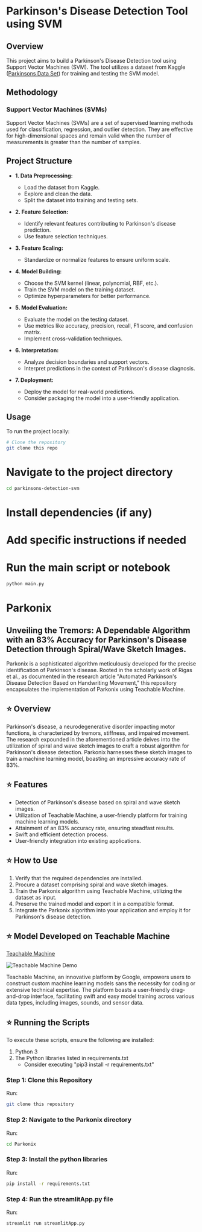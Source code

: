# Parkinson's Disease Detection Tool using SVM

## Overview

This project aims to build a Parkinson's Disease Detection tool using Support Vector Machines (SVM). The tool utilizes a dataset from Kaggle ([Parkinsons Data Set](https://www.kaggle.com/nidaguler/parkinsons-data-set)) for training and testing the SVM model.

## Methodology

### Support Vector Machines (SVMs)

Support Vector Machines (SVMs) are a set of supervised learning methods used for classification, regression, and outlier detection. They are effective for high-dimensional spaces and remain valid when the number of measurements is greater than the number of samples.

## Project Structure

- **1. Data Preprocessing:**
  - Load the dataset from Kaggle.
  - Explore and clean the data.
  - Split the dataset into training and testing sets.

- **2. Feature Selection:**
  - Identify relevant features contributing to Parkinson's disease prediction.
  - Use feature selection techniques.

- **3. Feature Scaling:**
  - Standardize or normalize features to ensure uniform scale.

- **4. Model Building:**
  - Choose the SVM kernel (linear, polynomial, RBF, etc.).
  - Train the SVM model on the training dataset.
  - Optimize hyperparameters for better performance.

- **5. Model Evaluation:**
  - Evaluate the model on the testing dataset.
  - Use metrics like accuracy, precision, recall, F1 score, and confusion matrix.
  - Implement cross-validation techniques.

- **6. Interpretation:**
  - Analyze decision boundaries and support vectors.
  - Interpret predictions in the context of Parkinson's disease diagnosis.

- **7. Deployment:**
  - Deploy the model for real-world predictions.
  - Consider packaging the model into a user-friendly application.

## Usage

To run the project locally:

```bash
# Clone the repository
git clone this repo  
```

# Navigate to the project directory
```bash
cd parkinsons-detection-svm
```

# Install dependencies (if any)
# Add specific instructions if needed

# Run the main script or notebook
```bash
python main.py
```
























# Parkonix

## Unveiling the Tremors: A Dependable Algorithm with an 83% Accuracy for Parkinson's Disease Detection through Spiral/Wave Sketch Images.

Parkonix is a sophisticated algorithm meticulously developed for the precise identification of Parkinson's disease. Rooted in the scholarly work of Rigas et al., as documented in the research article "Automated Parkinson's Disease Detection Based on Handwriting Movement," this repository encapsulates the implementation of Parkonix using Teachable Machine.

## ⭐ Overview
Parkinson's disease, a neurodegenerative disorder impacting motor functions, is characterized by tremors, stiffness, and impaired movement. The research expounded in the aforementioned article delves into the utilization of spiral and wave sketch images to craft a robust algorithm for Parkinson's disease detection. Parkonix harnesses these sketch images to train a machine learning model, boasting an impressive accuracy rate of 83%.

## ⭐ Features
* Detection of Parkinson's disease based on spiral and wave sketch images.
* Utilization of Teachable Machine, a user-friendly platform for training machine learning models.
* Attainment of an 83% accuracy rate, ensuring steadfast results.
* Swift and efficient detection process.
* User-friendly integration into existing applications.

## ⭐ How to Use
1. Verify that the required dependencies are installed.
2. Procure a dataset comprising spiral and wave sketch images.
3. Train the Parkonix algorithm using Teachable Machine, utilizing the dataset as input.
4. Preserve the trained model and export it in a compatible format.
5. Integrate the Parkonix algorithm into your application and employ it for Parkinson's disease detection.

## ⭐ Model Developed on Teachable Machine

[Teachable Machine](https://teachablemachine.withgoogle.com/)

![Teachable Machine Demo](./Images/teachablemachine_demo.jpg)

Teachable Machine, an innovative platform by Google, empowers users to construct custom machine learning models sans the necessity for coding or extensive technical expertise. The platform boasts a user-friendly drag-and-drop interface, facilitating swift and easy model training across various data types, including images, sounds, and sensor data.

## ⭐ Running the Scripts

To execute these scripts, ensure the following are installed:

1. Python 3
2. The Python libraries listed in requirements.txt
    * Consider executing "pip3 install -r requirements.txt"

### Step 1: Clone this Repository
Run:
```bash
git clone this repository      
```
### Step 2: Navigate to the Parkonix directory
Run:
```bash
cd Parkonix
```
### Step 3: Install the python libraries
Run:
```bash
pip install -r requirements.txt
```
### Step 4: Run the streamlitApp.py file
Run:
```bash
streamlit run streamlitApp.py
```

<br>
